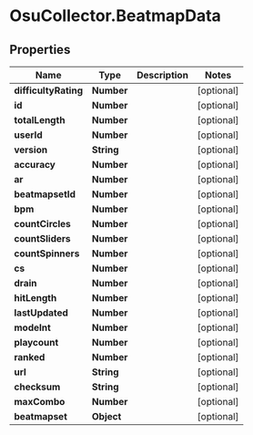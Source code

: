 # OsuCollector.BeatmapData

## Properties
Name | Type | Description | Notes
------------ | ------------- | ------------- | -------------
**difficultyRating** | **Number** |  | [optional] 
**id** | **Number** |  | [optional] 
**totalLength** | **Number** |  | [optional] 
**userId** | **Number** |  | [optional] 
**version** | **String** |  | [optional] 
**accuracy** | **Number** |  | [optional] 
**ar** | **Number** |  | [optional] 
**beatmapsetId** | **Number** |  | [optional] 
**bpm** | **Number** |  | [optional] 
**countCircles** | **Number** |  | [optional] 
**countSliders** | **Number** |  | [optional] 
**countSpinners** | **Number** |  | [optional] 
**cs** | **Number** |  | [optional] 
**drain** | **Number** |  | [optional] 
**hitLength** | **Number** |  | [optional] 
**lastUpdated** | **Number** |  | [optional] 
**modeInt** | **Number** |  | [optional] 
**playcount** | **Number** |  | [optional] 
**ranked** | **Number** |  | [optional] 
**url** | **String** |  | [optional] 
**checksum** | **String** |  | [optional] 
**maxCombo** | **Number** |  | [optional] 
**beatmapset** | **Object** |  | [optional] 


